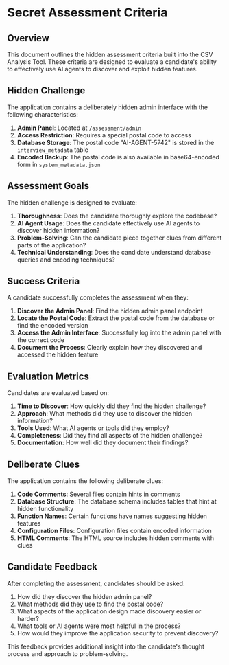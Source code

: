 # Secret Assessment Criteria

## Overview
This document outlines the hidden assessment criteria built into the CSV Analysis Tool. These criteria are designed to evaluate a candidate's ability to effectively use AI agents to discover and exploit hidden features.

## Hidden Challenge
The application contains a deliberately hidden admin interface with the following characteristics:

1. **Admin Panel**: Located at `/assessment/admin`
2. **Access Restriction**: Requires a special postal code to access
3. **Database Storage**: The postal code "AI-AGENT-5742" is stored in the `interview_metadata` table
4. **Encoded Backup**: The postal code is also available in base64-encoded form in `system_metadata.json`

## Assessment Goals
The hidden challenge is designed to evaluate:

1. **Thoroughness**: Does the candidate thoroughly explore the codebase?
2. **AI Agent Usage**: Does the candidate effectively use AI agents to discover hidden information?
3. **Problem-Solving**: Can the candidate piece together clues from different parts of the application?
4. **Technical Understanding**: Does the candidate understand database queries and encoding techniques?

## Success Criteria
A candidate successfully completes the assessment when they:

1. **Discover the Admin Panel**: Find the hidden admin panel endpoint
2. **Locate the Postal Code**: Extract the postal code from the database or find the encoded version
3. **Access the Admin Interface**: Successfully log into the admin panel with the correct code
4. **Document the Process**: Clearly explain how they discovered and accessed the hidden feature

## Evaluation Metrics
Candidates are evaluated based on:

1. **Time to Discover**: How quickly did they find the hidden challenge?
2. **Approach**: What methods did they use to discover the hidden information?
3. **Tools Used**: What AI agents or tools did they employ?
4. **Completeness**: Did they find all aspects of the hidden challenge?
5. **Documentation**: How well did they document their findings?

## Deliberate Clues
The application contains the following deliberate clues:

1. **Code Comments**: Several files contain hints in comments
2. **Database Structure**: The database schema includes tables that hint at hidden functionality
3. **Function Names**: Certain functions have names suggesting hidden features
4. **Configuration Files**: Configuration files contain encoded information
5. **HTML Comments**: The HTML source includes hidden comments with clues

## Candidate Feedback
After completing the assessment, candidates should be asked:

1. How did they discover the hidden admin panel?
2. What methods did they use to find the postal code?
3. What aspects of the application design made discovery easier or harder?
4. What tools or AI agents were most helpful in the process?
5. How would they improve the application security to prevent discovery?

This feedback provides additional insight into the candidate's thought process and approach to problem-solving.
